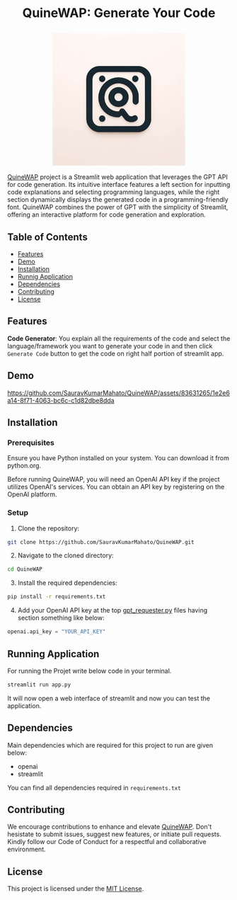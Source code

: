 # <p align="center">QuineWAP: Generate Your Code</p>

<p align="center">
    <img src="./images/QuineWAP.jpg" width=300 height=300 />
</p>


[QuineWAP](https://github.com/SusheelThapa/C-DOTS)  project is a Streamlit web application that leverages the GPT API for code generation. Its intuitive interface features a left section for inputting code explanations and selecting programming languages, while the right section dynamically displays the generated code in a programming-friendly font. QuineWAP combines the power of GPT with the simplicity of Streamlit, offering an interactive platform for code generation and exploration.

## Table of Contents

- [Features](#features)
- [Demo](#demo)
- [Installation](#installation)
- [Runnig Application](#running-application)
- [Dependencies](#dependencies)
- [Contributing](#contributing)
- [License](#license)

## Features

**Code Generator**: You explain all the requirements of the code and select the language/framework you want to generate your code in and then click `Generate Code` button to get the code on right half portion of streamlit app.

## Demo
<!-- demo link -->
https://github.com/SauravKumarMahato/QuineWAP/assets/83631265/1e2e6a14-8f71-4063-bc6c-c1d82dbe8dda



## Installation

### Prerequisites

Ensure you have Python installed on your system. You can download it from python.org.

Before running QuineWAP, you will need an OpenAI API key if the project utilizes OpenAI's services. You can obtain an API key by registering on the OpenAI platform.

### Setup

1. Clone the repository:

```bash
git clone https://github.com/SauravKumarMahato/QuineWAP.git
```

2. Navigate to the cloned directory:

```bash
cd QuineWAP
```

3. Install the required dependencies:

```bash
pip install -r requirements.txt
```

4. Add your OpenAI API key at the top [gpt_requester.py](./gpt_requester.py) files having section something like below: 

```python
openai.api_key = "YOUR_API_KEY"
```

## Running Application

For running the Projet write below code in your terminal.

```bash
streamlit run app.py
```

It will now open a web interface of streamlit and now you can test the application.

## Dependencies

Main dependencies which are required for this project to run are given below:

- openai 
- streamlit

You can find all dependencies required in  `requirements.txt`

## Contributing

We encourage contributions to enhance and elevate [QuineWAP](https://github.com/SauravKumarMahato/QuineWAP.git). Don't hesistate to submit issues, suggest new features, or initiate pull requests. Kindly follow our Code of Conduct for a respectful and collaborative environment.

## License

This project is licensed under the [MIT License](/LICENSE).
